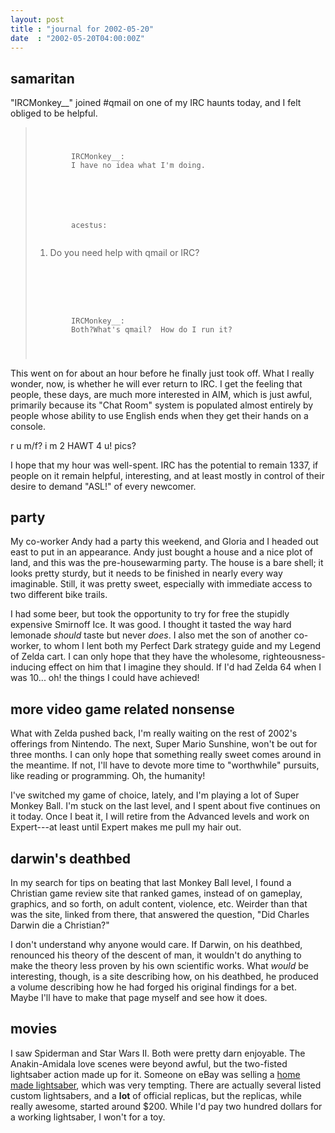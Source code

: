 ```yaml
---
layout: post
title : "journal for 2002-05-20"
date  : "2002-05-20T04:00:00Z"
---
```


## samaritan

"IRCMonkey__" joined #qmail on one of my IRC haunts today, and I felt obliged to be helpful. </p> <blockquote class='chat'>
<pre><code>	<p>
		<span class='u1'>IRCMonkey__:</span> 
		I have no idea what I'm doing.
	</p>
	<p>
		<span class='u0'>acestus:</span> 
</code></pre>
<ol>
<li value="Ok">Do you need help with qmail or IRC?</li>
</ol>
<pre><code>	</p>
	<p>
		<span class='u1'>IRCMonkey__:</span>
		Both?What's qmail?  How do I run it?
	</p>
</code></pre>

</blockquote> <p> This went on for about an hour before he finally just took off.  What I really wonder, now, is whether he will ever return to IRC.  I get the feeling that people, these days, are much more interested in AIM, which is just awful, primarily because its "Chat Room" system is populated almost entirely by people whose ability to use English ends when they get their hands on a console.

r u m/f?  i m 2 HAWT 4 u!  pics?

I hope that my hour was well-spent.  IRC has the potential to remain 1337, if people on it remain helpful, interesting, and at least mostly in control of their desire to demand "ASL!" of every newcomer.

## party

My co-worker Andy had a party this weekend, and Gloria and I headed out east to put in an appearance.  Andy just bought a house and a nice plot of land, and this was the pre-housewarming party.  The house is a bare shell;  it looks pretty sturdy, but it needs to be finished in nearly every way imaginable. Still, it was pretty sweet, especially with immediate access to two different bike trails.

I had some beer, but took the opportunity to try for free the stupidly expensive Smirnoff Ice.  It was good.  I thought it tasted the way hard lemonade <em>should</em> taste but never <em>does</em>.  I also met the son of another co-worker, to whom I lent both my Perfect Dark strategy guide and my Legend of Zelda cart.  I can only hope that they have the wholesome, righteousness-inducing effect on him that I imagine they should.  If I'd had Zelda 64 when I was 10... oh! the things I could have achieved!

## more video game related nonsense

What with Zelda pushed back, I'm really waiting on the rest of 2002's offerings from Nintendo.  The next, Super Mario Sunshine, won't be out for three months. I can only hope that something really sweet comes around in the meantime. If not, I'll have to devote more time to "worthwhile" pursuits, like reading or programming.  Oh, the humanity!

I've switched my game of choice, lately, and I'm playing a lot of Super Monkey Ball.  I'm stuck on the last level, and I spent about five continues on it today.  Once I beat it, I will retire from the Advanced levels and work on Expert---at least until Expert makes me pull my hair out.

## darwin's deathbed

In my search for tips on beating that last Monkey Ball level, I found a Christian game review site that ranked games, instead of on gameplay, graphics, and so forth, on adult content, violence, etc.  Weirder than that was the site, linked from there, that answered the question, "Did Charles Darwin die a Christian?"

I don't understand why anyone would care.  If Darwin, on his deathbed, renounced his theory of the descent of man, it wouldn't do anything to make the theory less proven by his own scientific works.  What <em>would</em> be interesting, though, is a site describing how, on his deathbed, he produced a volume describing how he had forged his original findings for a bet.  Maybe I'll have to make that page myself and see how it does.

## movies

I saw Spiderman and Star Wars II.  Both were pretty darn enjoyable.  The Anakin-Amidala love scenes were beyond awful, but the two-fisted lightsaber action made up for it.  Someone on eBay was selling a <a href='http://cgi.ebay.com/ws/eBayISAPI.dll?ViewItem&amp;item=2103521037'>home made lightsaber</a>, which was very tempting.  There are actually several listed custom lightsabers, and a <strong>lot</strong> of official replicas, but the replicas, while really awesome, started around $200.  While I'd pay two hundred dollars for a working lightsaber, I won't for a toy.

